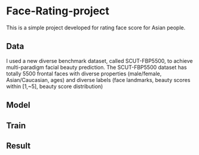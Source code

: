 # Face-Rating-project

This is a simple project developed for rating face score for Asian people.

## Data
I used a new diverse benchmark dataset, called SCUT-FBP5500, to achieve multi-paradigm facial beauty prediction. The SCUT-FBP5500 dataset has totally 5500 frontal faces with diverse properties (male/female, Asian/Caucasian, ages) and diverse labels (face landmarks, beauty scores within [1,~5], beauty score distribution)

## Model



## Train



## Result


